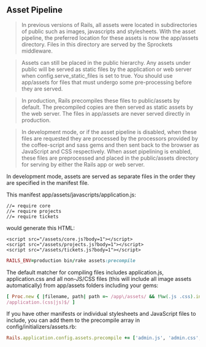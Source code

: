 Asset Pipeline
---
> In previous versions of Rails, all assets were located in subdirectories of public such as images, javascripts and stylesheets. With the asset pipeline, the preferred location for these assets is now the app/assets directory. Files in this directory are served by the Sprockets middleware.

> Assets can still be placed in the public hierarchy. Any assets under public will be served as static files by the application or web server when config.serve_static_files is set to true. You should use app/assets for files that must undergo some pre-processing before they are served.

> In production, Rails precompiles these files to public/assets by default. The precompiled copies are then served as static assets by the web server. The files in app/assets are never served directly in production.

> In development mode, or if the asset pipeline is disabled, when these files are requested they are processed by the processors provided by the coffee-script and sass gems and then sent back to the browser as JavaScript and CSS respectively. When asset pipelining is enabled, these files are preprocessed and placed in the public/assets directory for serving by either the Rails app or web server.

In development mode, assets are served as separate files in the order they are specified in the manifest file.

This manifest app/assets/javascripts/application.js:
```
//= require core
//= require projects
//= require tickets
```
would generate this HTML:
```
<script src="/assets/core.js?body=1"></script>
<script src="/assets/projects.js?body=1"></script>
<script src="/assets/tickets.js?body=1"></script>
```

```ruby
RAILS_ENV=production bin/rake assets:precompile
```
The default matcher for compiling files includes application.js, application.css and all non-JS/CSS files (this will include all image assets automatically) from app/assets folders including your gems:
```ruby
[ Proc.new { |filename, path| path =~ /app\/assets/ && !%w(.js .css).include?(File.extname(filename)) },
/application.(css|js)$/ ]
```
If you have other manifests or individual stylesheets and JavaScript files to include, you can add them to the precompile array in config/initializers/assets.rb:
```ruby
Rails.application.config.assets.precompile += ['admin.js', 'admin.css', 'swfObject.js']
```
